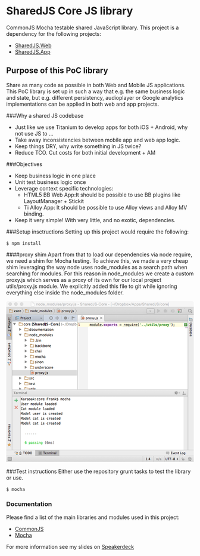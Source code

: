 # SharedJS Core JS library
CommonJS Mocha testable shared JavaScript library. This project is a dependency for the following projects:

* [SharedJS.Web](https://github.com/karaoak/SharedJS.Web)
* [SharedJS.App](https://github.com/karaoak/SharedJS.App)
	
## Purpose of this PoC library
Share as many code as possible in both Web and Mobile JS applications. This PoC library is set up in such a way that e.g. the same business logic and state, but e.g. different persistency, audioplayer or Google analytics implementations can be applied in both web and app projects.

###Why a shared JS codebase

* Just like we use Titanium to develop apps for both iOS + Android, why not use JS to …
* Take away inconsistencies between mobile app and web app logic.
* Keep things DRY, why write something in JS twice?
* Reduce TCO. Cut costs for both initial development + AM

###Objectives
* Keep business logic in one place
* Unit test business logic once
* Leverage context specific technologies:
	* HTML5 BB Web App:It should be possible to use BB plugins like LayoutManager + Stickit
	* Ti Alloy App: It should be possible to use Alloy views and Alloy MV binding.
* Keep it very simple! With very little, and no exotic, dependencies.

	
###Setup insctructions
Setting up this project would require the following:

	$ npm install
	
####proxy shim
Apart from that to load our dependencies via node require, we need a shim for Mocha testing.
To achieve this, we made a very cheap shim leveraging the way node uses node_modules as a search path when searching for modules. For this reason in node_modules we create a custom proxy.js which serves as a proxy of its own for our local project utils/proxy.js module.
We explicitly added this file to git while ignoring everything else inside the node_modules folder.

![image](./documentation/node_modules-proxy-shim.png)


###Test instructions
Either use the repository grunt tasks to test the library or use.

    $ mocha
    
    
### Documentation
Please find a list of the main libraries and modules used in this project:

* [CommonJS](http://wiki.commonjs.org/wiki/CommonJS)
* [Mocha](http://visionmedia.github.io/mocha/)


For more information see my slides on [Speakerdeck](https://speakerdeck.com/karaoak/shared-web-plus-ti-app-javascript-codebase)

